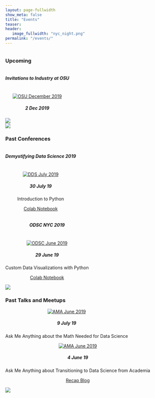 ```yaml
---
layout: page-fullwidth
show_meta: false
title: "Events"
teaser: 
header:
   image_fullwidth: "nyc_night.png"
permalink: "/events/"
---
```


<!-- UPCOMING -->

<div class="row">
    <div class="small-12 columns">
        <h3>Upcoming</h3><br>
    </div><!-- /.small-12.columns -->
</div>

<div class="row">
  <div class="large-4 columns">
      <center>
      <h5>Invitations to Industry at OSU</h5>
      <br>
      <a href="https://www.erdosinstitute.org/invitations-to-industry">
      <img src="{{ site.urlimg }}OSU_Dec2019.png" alt="OSU December 2019"></a>
      <h5>2 Dec 2019</h5>
      </center>
  </div>
  <div class="large-4 columns">
      <img src="http://placehold.it/303x170/ffffff/ffffff&amp;text=text">
  </div>
  <div class="large-4 columns">
      <img src="http://placehold.it/303x170/ffffff/ffffff&amp;text=text">
  </div>
</div>



<!-- CONFERENCES -->

<div class="row">
    <div class="small-12 columns">
        <h3>Past Conferences</h3><br>
    </div><!-- /.small-12.columns -->
</div>

<div class="row">
  <div class="large-4 columns">
      <center>
      <h5>Demystifying Data Science 2019</h5>
      <br>
      <a href="https://www.thisismetis.com/demystifying-data-science">
      <img src="{{ site.urlimg }}DDS_July2019.png" alt="DDS July 2019"></a>
      <h5>30 July 19</h5>
      <p>Introduction to Python</p>
      <p><a href="http://bit.ly/DDS19_Intro_to_Python">Colab Notebook</a></p>
      </center>
  </div>
  <div class="large-4 columns">
      <center>
      <h5>ODSC NYC 2019</h5>
      <br>
      <a href="https://odsc.com/training/portfolio/custom-data-visualizations-with-python/"><img src="{{ site.urlimg }}ODSC_June2019.png" alt="ODSC June 2019"></a>
      <h5>29 June 19</h5>
      <p>Custom Data Visualizations with Python</p>
      <p><a href="http://bit.ly/odscNyc19_dataviz">Colab Notebook</a></p>
      </center>
  </div>
  <div class="large-4 columns">
      <img src="http://placehold.it/303x170/ffffff/ffffff&amp;text=text">
  </div>
</div>



<!-- MEETUPS -->

<div class="row">
    <div class="small-12 columns">
        <h3>Past Talks and Meetups</h3><br>
    </div><!-- /.small-12.columns -->
</div>

<div class="row">
  <div class="large-4 columns">
      <center>
      <a href="https://www.meetup.com/Metis-New-York-Data-Science/events/262135459/">
      <img src="{{ site.urlimg }}AMA_July2019.png" alt="AMA June 2019"></a>
      <h5>9 July 19</h5>
      <p>Ask Me Anything about the Math Needed for Data Science</p>
      </center>
  </div>
  <div class="large-4 columns">
      <center>
      <a href="https://www.meetup.com/Metis-New-York-Data-Science/events/261490888/"><img src="{{ site.urlimg }}AMA_June2019.png" alt="AMA June 2019"></a>
      <h5>4 June 19</h5>
      <p>Ask Me Anything about Transitioning to Data Science from Academia</p>
      <p><a href="https://www.thisismetis.com/blog/ama-recap-transition-academia-data-science-metis-senior-data-scientist-kimberly-fessel">Recap Blog</a></p>
      </center>
  </div>
  <div class="large-4 columns">
      <img src="http://placehold.it/303x170/ffffff/ffffff&amp;text=text">
  </div>
</div>


<!--
<a class="radius button small" href="{{ site.url }}{{ site.baseurl }}/documentation/">Check out the documentation for all the tricks ›</a>
-->

 [1]: https://www.meetup.com/Metis-New-York-Data-Science/events/262135459/
 [2]: https://www.meetup.com/Metis-New-York-Data-Science/events/261490888/
 [3]: https://www.thisismetis.com/blog/ama-recap-transition-academia-data-science-metis-senior-data-scientist-kimberly-fessel
